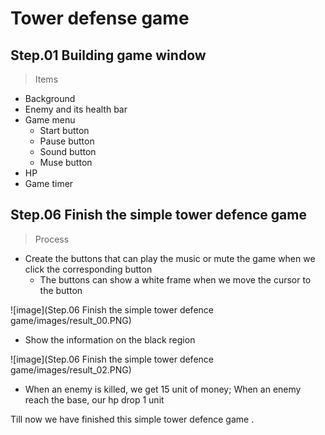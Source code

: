 # Tower defense game 

Step.01 Building game window
-----
>Items
* Background
* Enemy and its health bar
* Game menu
  * Start button 
  * Pause button
  * Sound button
  * Muse button
* HP
* Game timer

Step.06 Finish the simple tower defence game
-----
>Process
* Create the buttons that can play the music or mute the game when we click the corresponding button
  * The buttons can show a white frame when we move the cursor to the button

![image](Step.06 Finish the simple tower defence game/images/result_00.PNG)

* Show the information on the black region

![image](Step.06 Finish the simple tower defence game/images/result_02.PNG)

* When an enemy is killed, we get 15 unit of money; When an enemy reach the base, our hp drop 1 unit

Till now we have finished this simple tower defence game .
